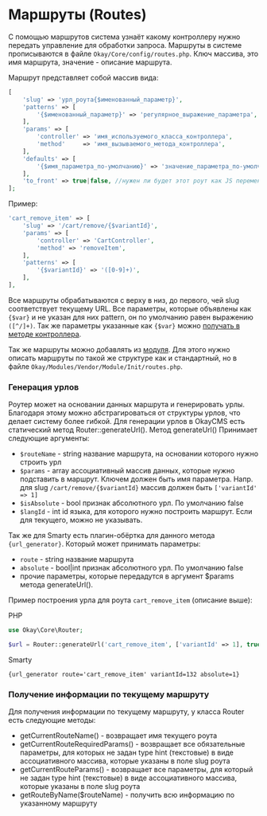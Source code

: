 # Маршруты (Routes)

С помощью маршрутов система узнаёт какому контроллеру нужно передать управление для обработки запроса.
Маршруты в системе прописываются в файле `Okay/Core/config/routes.php`. Ключ массива, это имя маршрута, значение - 
описание маршрута.

Маршрут представляет собой массив вида:
```php
[
    'slug' => 'урл_роута{$именованный_параметр}',
    'patterns' => [
        '{$именованный_параметр}' => 'регулярное_выражение_параметра',
    ],
    'params' => [
        'controller' => 'имя_используемого_класса_контроллера',
        'method'     => 'имя_вызываемого_метода_контроллера',
    ],
    'defaults' => [
        '{$имя_параметра_по-умолчанию}' => 'значение_параметра_по-умолчанию',
    ],
    'to_front' => true|false, //нужен ли будет этот роут как JS переменная на фронте. В JS его можно будет видеть как okay.router['<route_name>']
];
```

Пример:
```php
'cart_remove_item' => [
    'slug' => '/cart/remove/{$variantId}',
    'params' => [
        'controller' => 'CartController',
        'method' => 'removeItem',
    ],
    'patterns' => [
        '{$variantId}' => '([0-9]+)',
    ],
],
```

Все маршруты обрабатываются с верху в низ, до первого, чей slug соответствует текущему URL.
Все параметры, которые объявлены как `{$var}` и не указан для них pattern, он по умолчанию равен выражению `([^/]+)`.
Так же параметры указанные как `{$var}` можно [получать в методе контроллера](./controllers.md#routeVars).

Так же маршруты можно добавлять из [модуля](./modules/README.md). Для этого нужно описать маршруты по такой же структуре
как и стандартный, но в файле `Okay/Modules/Vendor/Module/Init/routes.php`.

### Генерация урлов

Роутер может на основании данных маршрута и генерировать урлы. Благодаря этому можно абстрагироваться от структуры
урлов, что делает систему более гибкой. 
Для генерации урлов в OkayCMS есть статический метод Router::generateUrl().
Метод generateUrl()
Принимает следующие аргументы:
* `$routeName` - string название маршрута, на основании которого нужно строить урл
* `$params` - array ассоциативный массив данных, которые нужно подставить в маршрут.
Ключем должен быть имя параметра. Напр. для slug `/cart/remove/{$variantId}` массив должен быть `['variantId' => 1]`
* `$isAbsolute` - bool признак абсолютного урл. По умолчанию false
* `$langId` - int id языка, для которого нужно построить маршрут. Если для текущего, можно не указывать.

Так же для Smarty есть плагин-обёртка для данного метода `{url_generator}`.
Который может принимать параметры:
* `route` - string название маршрута
* `absolute` - bool|int признак абсолютного урл. По умолчанию false
* прочие параметры, которые передадутся в аргумент $params метода generateUrl().

Пример построения урла для роута `cart_remove_item` (описание выше):

PHP
```php
use Okay\Core\Router;

$url = Router::generateUrl('cart_remove_item', ['variantId' => 1], true); // http://domain.com/cart/remove/123
```

Smarty
```smarty
{url_generator route='cart_remove_item' variantId=132 absolute=1}
```

### Получение информации по текущему маршруту

Для получения информации по текущему маршруту, у класса Router есть следующие методы:
* getCurrentRouteName() - возвращает имя текущего роута
* getCurrentRouteRequiredParams() - возвращает все обязательные параметры, для которых не задан type hint (текстовые)
в виде ассоциативного массива, которые указаны в поле slug роута
* getCurrentRouteParams() - возвращает все параметры, для который не задан type hint (текстовые)
в виде ассоциативного массива, которые указаны в поле slug роута
* getRouteByName($routeName) - получить всю информацию по указанному маршруту

